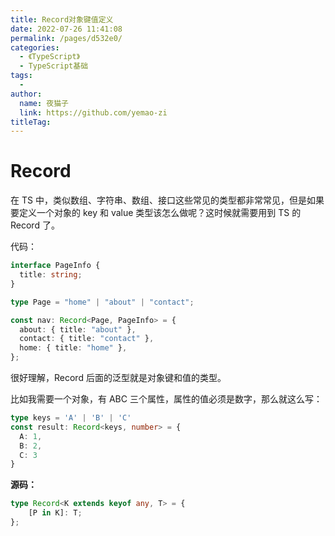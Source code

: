```yaml
---
title: Record对象键值定义
date: 2022-07-26 11:41:08
permalink: /pages/d532e0/
categories:
  - 《TypeScript》
  - TypeScript基础
tags:
  - 
author: 
  name: 夜猫子
  link: https://github.com/yemao-zi
titleTag: 
---
```

# Record

在 TS 中，类似数组、字符串、数组、接口这些常见的类型都非常常见，但是如果要定义一个对象的 key 和 value 类型该怎么做呢？这时候就需要用到 TS 的 Record 了。

代码：

```ts
interface PageInfo {
  title: string;
}

type Page = "home" | "about" | "contact";

const nav: Record<Page, PageInfo> = {
  about: { title: "about" },
  contact: { title: "contact" },
  home: { title: "home" },
};
```

很好理解，Record 后面的泛型就是对象键和值的类型。

比如我需要一个对象，有 ABC 三个属性，属性的值必须是数字，那么就这么写：

```ts
type keys = 'A' | 'B' | 'C'
const result: Record<keys, number> = {
  A: 1,
  B: 2,
  C: 3
}
```

**源码：**

```ts
type Record<K extends keyof any, T> = {
    [P in K]: T;
};
```

